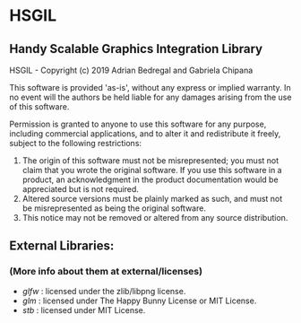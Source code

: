 # HSGIL
## Handy Scalable Graphics Integration Library

HSGIL - Copyright (c) 2019 Adrian Bedregal and Gabriela Chipana

This software is provided 'as-is', without any express or implied
warranty. In no event will the authors be held liable for any damages
arising from the use of this software.

Permission is granted to anyone to use this software for any purpose,
including commercial applications, and to alter it and redistribute it
freely, subject to the following restrictions:

1. The origin of this software must not be misrepresented; you must not
   claim that you wrote the original software. If you use this software
   in a product, an acknowledgment in the product documentation would be
   appreciated but is not required.
2. Altered source versions must be plainly marked as such, and must not be
   misrepresented as being the original software.
3. This notice may not be removed or altered from any source distribution.

## External Libraries:
### (More info about them at external/licenses)

* _glfw_ : licensed under the zlib/libpng license.
* _glm_  : licensed under The Happy Bunny License or MIT License.
* _stb_  : licensed under MIT License.
